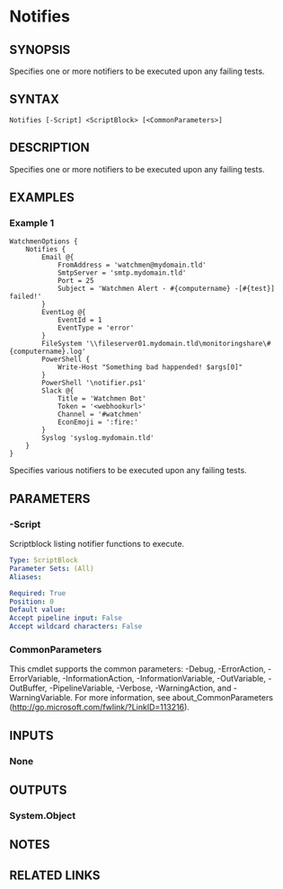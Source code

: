﻿---
external help file: Watchmen-help.xml
online version: https://github.com/devblackops/watchmen/blob/master/docs/functions/Help-Notifies.md
schema: 2.0.0
---

# Notifies
## SYNOPSIS
Specifies one or more notifiers to be executed upon any failing tests.
## SYNTAX

```
Notifies [-Script] <ScriptBlock> [<CommonParameters>]
```

## DESCRIPTION
Specifies one or more notifiers to be executed upon any failing tests.
## EXAMPLES

### Example 1
```
WatchmenOptions {
    Notifies {
        Email @{
            FromAddress = 'watchmen@mydomain.tld'
            SmtpServer = 'smtp.mydomain.tld'
            Port = 25
            Subject = 'Watchmen Alert - #{computername} -[#{test}] failed!'
        }
        EventLog @{
            EventId = 1
            EventType = 'error'
        }
        FileSystem '\\fileserver01.mydomain.tld\monitoringshare\#{computername}.log'
        PowerShell {
            Write-Host "Something bad happended! $args[0]"
        }
        PowerShell '\notifier.ps1'
        Slack @{
            Title = 'Watchmen Bot'
            Token = '<webhookurl>'
            Channel = '#watchmen'
            EconEmoji = ':fire:'
        }
        Syslog 'syslog.mydomain.tld'
    }
}
```

Specifies various notifiers to be executed upon any failing tests.

## PARAMETERS

### -Script
Scriptblock listing notifier functions to execute.

```yaml
Type: ScriptBlock
Parameter Sets: (All)
Aliases: 

Required: True
Position: 0
Default value: 
Accept pipeline input: False
Accept wildcard characters: False
```

### CommonParameters
This cmdlet supports the common parameters: -Debug, -ErrorAction, -ErrorVariable, -InformationAction, -InformationVariable, -OutVariable, -OutBuffer, -PipelineVariable, -Verbose, -WarningAction, and -WarningVariable. For more information, see about_CommonParameters (http://go.microsoft.com/fwlink/?LinkID=113216).
## INPUTS

### None

## OUTPUTS

### System.Object

## NOTES

## RELATED LINKS

